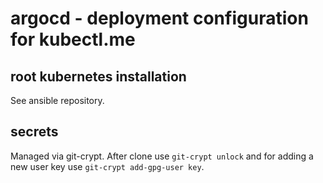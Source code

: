 # argocd - deployment configuration for kubectl.me

## root kubernetes installation

See ansible repository.

## secrets

Managed via git-crypt. After clone use `git-crypt unlock` and for adding a new user key use `git-crypt add-gpg-user key`.

